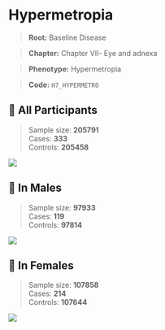 # Hypermetropia

> **Root:** Baseline Disease  

> **Chapter:** Chapter VII- Eye and adnexa  

> **Phenotype:** Hypermetropia  

> **Code:** `H7_HYPERMETRO`

## 🧪 All Participants  
> Sample size: **205791**  
> Cases: **333**  
> Controls: **205458**
<img src="/Disease/Figures/ALL/Incidence/H7_HYPERMETRO.png"/>
<CsvTable src="/public/Disease/Data/ALL/Incidence/COX_H7_HYPERMETRO.csv" label="🔍 View full results" />

## 👨 In Males  
> Sample size: **97933**  
> Cases: **119**  
> Controls: **97814**
<img src="/Disease/Figures/Male/Incidence/H7_HYPERMETRO.png"/>
<CsvTable src="/public/Disease/Data/Male/Incidence/COX_H7_HYPERMETRO.csv" label="🔍 View full results" />

## 👩 In Females  
> Sample size: **107858**  
> Cases: **214**  
> Controls: **107644**
<img src="/Disease/Figures/Female/Incidence/H7_HYPERMETRO.png"/>
<CsvTable src="/public/Disease/Data/Female/Incidence/COX_H7_HYPERMETRO.csv" label="🔍 View full results" />
